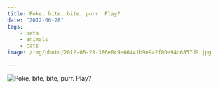 ```yaml
---
title: Poke, bite, bite, purr. Play?
date: "2012-06-28"
tags:
    - pets
    - animals
    - cats
image: /img/photo/2012-06-28-386e0c9e06441b9e9a2f00e94d6857d9.jpg

---
```

![Poke, bite, bite, purr. Play?](/img/photo/2012-06-28-386e0c9e06441b9e9a2f00e94d6857d9.jpg)
